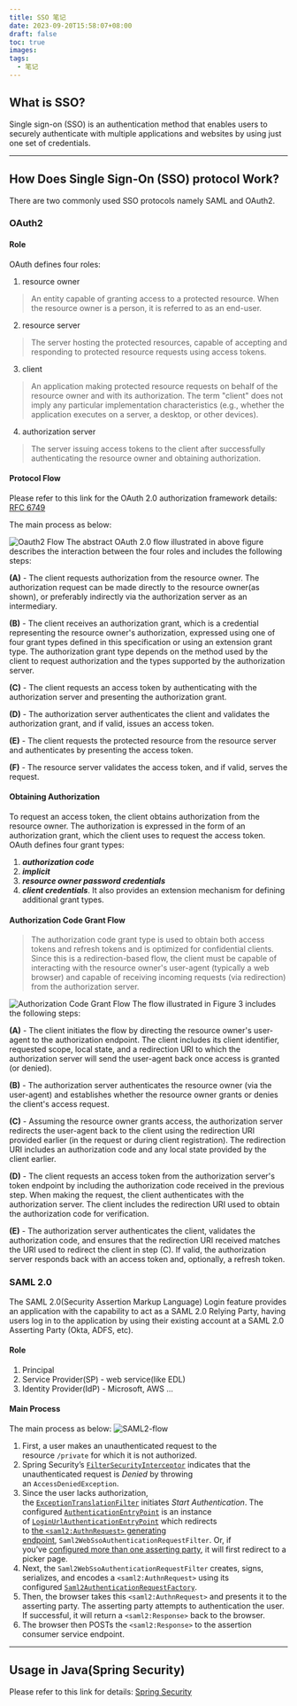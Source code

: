 ```yaml
---
title: SSO 笔记
date: 2023-09-20T15:58:07+08:00
draft: false
toc: true
images: 
tags:
  - 笔记
---
```


## What is SSO?

Single sign-on (SSO) is an authentication method that enables users to securely authenticate with multiple applications and websites by using just one set of credentials.

---

## How Does Single Sign-On (SSO) protocol Work?

There are two commonly used SSO protocols namely SAML and OAuth2.

### OAuth2

#### Role

OAuth defines four roles:

1. resource owner

  >An entity capable of granting access to a protected resource.
  When the resource owner is a person, it is referred to as an
  end-user.

2. resource server

 > The server hosting the protected resources, capable of accepting
  and responding to protected resource requests using access tokens.

3. client

> An application making protected resource requests on behalf of the
  resource owner and with its authorization.  The term "client" does
  not imply any particular implementation characteristics (e.g.,
  whether the application executes on a server, a desktop, or other
  devices).

4. authorization server

  >The server issuing access tokens to the client after successfully
  authenticating the resource owner and obtaining authorization.

#### Protocol Flow

Please refer to this link for the OAuth 2.0 authorization framework details: [RFC 6749](https://datatracker.ietf.org/doc/html/rfc6749#section-4.1)

The main process as below:

![Oauth2 Flow](oauth2flow.png)
The abstract OAuth 2.0 flow illustrated in above figure describes the interaction between the four roles and includes the following steps:

**(A)** - The client requests authorization from the resource owner.  The authorization request can be made directly to the resource owner(as shown), or preferably indirectly via the authorization
server as an intermediary.

**(B)** - The client receives an authorization grant, which is a credential representing the resource owner's authorization, expressed using one of four grant types defined in this specification or using an extension grant type.  The authorization grant type depends on the method used by the client to request authorization and the types supported by the authorization server.

**(C)** - The client requests an access token by authenticating with the authorization server and presenting the authorization grant.

**(D)** - The authorization server authenticates the client and validates the authorization grant, and if valid, issues an access token.

**(E)** - The client requests the protected resource from the resource server and authenticates by presenting the access token.

**(F)** - The resource server validates the access token, and if valid, serves the request.

#### Obtaining Authorization

To request an access token, the client obtains authorization from the resource owner.  The authorization is expressed in the form of an authorization grant, which the client uses to request the access token.  OAuth defines four grant types:

1. ***authorization code***
2. ***implicit***
3. ***resource owner password credentials***
4. ***client credentials***.
It also provides an extension mechanism for defining additional grant types.

#### Authorization Code Grant Flow
>
>The authorization code grant type is used to obtain both access
tokens and refresh tokens and is optimized for confidential clients.
Since this is a redirection-based flow, the client must be capable of
interacting with the resource owner's user-agent (typically a web
browser) and capable of receiving incoming requests (via redirection)
from the authorization server.

![Authorization Code Grant Flow](oauth2authcode.png)
The flow illustrated in Figure 3 includes the following steps:

**(A)** - The client initiates the flow by directing the resource owner's user-agent to the authorization endpoint.  The client includes its client identifier, requested scope, local state, and a redirection URI to which the authorization server will send the user-agent back once access is granted (or denied).

**(B)** - The authorization server authenticates the resource owner (via the user-agent) and establishes whether the resource owner grants or denies the client's access request.

**(C)** - Assuming the resource owner grants access, the authorization server redirects the user-agent back to the client using the redirection URI provided earlier (in the request or during client registration).  The redirection URI includes an authorization code and any local state provided by the client earlier.

**(D)** - The client requests an access token from the authorization server's token endpoint by including the authorization code received in the previous step.  When making the request, the client authenticates with the authorization server.  The client includes the redirection URI used to obtain the authorization code for verification.

**(E)** - The authorization server authenticates the client, validates the authorization code, and ensures that the redirection URI received matches the URI used to redirect the client in step (C).  If valid, the authorization server responds back with an access token and, optionally, a refresh token.

### SAML 2.0

The SAML 2.0(Security Assertion Markup Language) Login feature provides an application with the capability to act as a SAML 2.0 Relying Party, having users log in to the application by using their existing account at a SAML 2.0 Asserting Party (Okta, ADFS, etc).

#### Role

1. Principal
2. Service Provider(SP) - web service(like EDL)
3. Identity Provider(IdP) -  Microsoft, AWS ...

#### Main Process


The main process as below:
![SAML2-flow](samlflow.png)

1. First, a user makes an unauthenticated request to the resource `/private` for which it is not authorized.
2. Spring Security’s [`FilterSecurityInterceptor`](https://docs.spring.io/spring-security/reference/5.6.0-RC1/servlet/authorization/authorize-requests.html#servlet-authorization-filtersecurityinterceptor) indicates that the unauthenticated request is *Denied* by throwing an `AccessDeniedException`.
3. Since the user lacks authorization, the [`ExceptionTranslationFilter`](https://docs.spring.io/spring-security/reference/5.6.0-RC1/servlet/architecture.html#servlet-exceptiontranslationfilter) initiates *Start Authentication*. The configured [`AuthenticationEntryPoint`](https://docs.spring.io/spring-security/reference/5.6.0-RC1/servlet/authentication/architecture.html#servlet-authentication-authenticationentrypoint) is an instance of [`LoginUrlAuthenticationEntryPoint`](https://docs.spring.io/spring-security/site/docs/5.6.0-RC1/api/org/springframework/security/web/authentication/LoginUrlAuthenticationEntryPoint.html) which redirects to [the `<saml2:AuthnRequest>` generating endpoint](https://docs.spring.io/spring-security/reference/5.6.0-RC1/servlet/saml2/index.html#servlet-saml2login-sp-initiated-factory), `Saml2WebSsoAuthenticationRequestFilter`. Or, if you’ve [configured more than one asserting party](https://docs.spring.io/spring-security/reference/5.6.0-RC1/servlet/saml2/index.html#servlet-saml2login-relyingpartyregistrationrepository), it will first redirect to a picker page.
4. Next, the `Saml2WebSsoAuthenticationRequestFilter` creates, signs, serializes, and encodes a `<saml2:AuthnRequest>` using its configured [`Saml2AuthenticationRequestFactory`](https://docs.spring.io/spring-security/reference/5.6.0-RC1/servlet/saml2/index.html#servlet-saml2login-sp-initiated-factory).
5. Then, the browser takes this `<saml2:AuthnRequest>` and presents it to the asserting party. The asserting party attempts to authentication the user. If successful, it will return a `<saml2:Response>` back to the browser.
6. The browser then POSTs the `<saml2:Response>` to the assertion consumer service endpoint.

---

## Usage in Java(Spring Security)

Please refer to this link for details: [Spring Security](https://docs.spring.io/spring-security/reference/servlet/oauth2/login/core.html)

